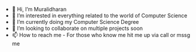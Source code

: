 - 👋 Hi, I’m Muralidharan
- 👀 I’m interested in everything related to the world of Computer Science
- 🌱 I’m currently doing my Computer Science Degree
- 💞️ I’m looking to collaborate on multiple projects soon
- 📫 How to reach me - For those who know me hit me up via call or mssg me

